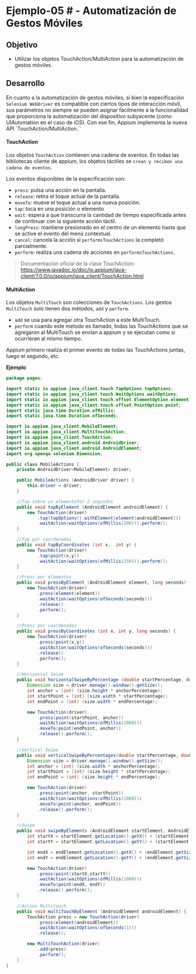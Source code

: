 # Ejemplo-05 # - Automatización de Gestos Móviles

## Objetivo

- Utilizar los objetos TouchAction/MultiAction para la automatización de gestos móviles. 

## Desarrollo

En cuanto a la automatización de gestos móviles, si bien la especificación `Selenium WebDriver` es compatible con ciertos tipos de interacción móvil, sus parámetros no siempre se pueden asignar fácilmente a la funcionalidad que proporciona la automatización del dispositivo subyacente (como UIAutomation en el caso de iOS). 
Con ese fin, Appium implementa la nueva API `TouchAction/MultiAction.``

#### TouchAction
Los objetos `TouchAction` contienen una cadena de eventos. En todas las bibliotecas cliente de appium, los objetos táctiles se `crean y reciben una cadena de eventos`.

Los eventos disponibles de la especificación son: 
* `press`: pulsa una acción en la pantalla.
* `release`: retira el toque actual de la pantalla.
* `moveTo`: mueve el toque actual a una nueva posición.
* `tap`: toca en una posición o elemento
* `wait`: espera a que transcurra la cantidad de tiempo especificada antes de continuar con la siguiente acción táctil.
* `longPress`: mantiene presionado en el centro de un elemento hasta que se active el evento del menú contextual.
* `cancel`: cancela la acción si `performsTouchActions` la completó parcialmente.
* `perform`: realiza una cadena de acciones en `performsTouchActions`.

> Documentación oficial de la clase TouchAction: https://www.javadoc.io/doc/io.appium/java-client/7.0.0/io/appium/java_client/TouchAction.html


####  MultiAction

Los objetos `MultiTouch` son colecciones de `TouchActions`. Los gestos `MultiTouch` solo tienen dos métodos, `add` y `perform`. 
- `add` se usa para agregar otra TouchAction a este MultiTouch.
- `perform` cuando este metodo es llamado, todas las TouchActions que se agregaron al MultiTouch se envían a appium y se ejecutan como si ocurrieran al mismo tiempo. 


Appium primero realiza el primer evento de todas las TouchActions juntas, luego el segundo, etc.


__Ejemplo__

```Java
package pages;

import static io.appium.java_client.touch.TapOptions.tapOptions;
import static io.appium.java_client.touch.WaitOptions.waitOptions;
import static io.appium.java_client.touch.offset.ElementOption.element;
import static io.appium.java_client.touch.offset.PointOption.point;
import static java.time.Duration.ofMillis;
import static java.time.Duration.ofSeconds;

import io.appium.java_client.MobileElement;
import io.appium.java_client.MultiTouchAction;
import io.appium.java_client.TouchAction;
import io.appium.java_client.android.AndroidDriver;
import io.appium.java_client.android.AndroidElement;
import org.openqa.selenium.Dimension;

public class MobileActions {
    private AndroidDriver<MobileElement> driver;

    public MobileActions (AndroidDriver driver) {
        this.driver = driver;
    }

    //Tap sobre un elementofor 2 segundos
    public void tapByElement (AndroidElement androidElement) {
        new TouchAction(driver)
            .tap(tapOptions().withElement(element(androidElement)))
            .waitAction(waitOptions(ofMillis(200))).perform();
    }

    //Tap por coordenadas
    public void tapByCoordinates (int x,  int y) {
        new TouchAction(driver)
            .tap(point(x,y))
            .waitAction(waitOptions(ofMillis(250))).perform();
    }

    //Press por elementos
    public void pressByElement (AndroidElement element, long seconds) {
        new TouchAction(driver)
            .press(element(element))
            .waitAction(waitOptions(ofSeconds(seconds)))
            .release()
            .perform();
    }

    //Press por coordenadas
    public void pressByCoordinates (int x, int y, long seconds) {
        new TouchAction(driver)
            .press(point(x,y))
            .waitAction(waitOptions(ofSeconds(seconds)))
            .release()
            .perform();
    }

    //Horizontal Swipe
    public void horizontalSwipeByPercentage (double startPercentage, double endPercentage, double anchorPercentage) {
        Dimension size = driver.manage().window().getSize();
        int anchor = (int) (size.height * anchorPercentage);
        int startPoint = (int) (size.width * startPercentage);
        int endPoint = (int) (size.width * endPercentage);

        new TouchAction(driver)
            .press(point(startPoint, anchor))
            .waitAction(waitOptions(ofMillis(1000)))
            .moveTo(point(endPoint, anchor))
            .release().perform();
    }

    //Vertical Swipe
    public void verticalSwipeByPercentages(double startPercentage, double endPercentage, double anchorPercentage) {
        Dimension size = driver.manage().window().getSize();
        int anchor = (int) (size.width * anchorPercentage);
        int startPoint = (int) (size.height * startPercentage);
        int endPoint = (int) (size.height * endPercentage);

        new TouchAction(driver)
            .press(point(anchor, startPoint))
            .waitAction(waitOptions(ofMillis(1000)))
            .moveTo(point(anchor, endPoint))
            .release().perform();
    }

    //Swipe
    public void swipeByElements (AndroidElement startElement, AndroidElement endElement) {
        int startX = startElement.getLocation().getX() + (startElement.getSize().getWidth() / 2);
        int startY = startElement.getLocation().getY() + (startElement.getSize().getHeight() / 2);

        int endX = endElement.getLocation().getX() + (endElement.getSize().getWidth() / 2);
        int endY = endElement.getLocation().getY() + (endElement.getSize().getHeight() / 2);

        new TouchAction(driver)
            .press(point(startX,startY))
            .waitAction(waitOptions(ofMillis(1000)))
            .moveTo(point(endX, endY))
            .release().perform();
    }

    //Accion Multitouch
    public void multiTouchByElement (AndroidElement androidElement) {
        TouchAction press = new TouchAction(driver)
            .press(element(androidElement))
            .waitAction(waitOptions(ofSeconds(1)))
            .release();

        new MultiTouchAction(driver)
            .add(press)
            .perform();
    }
}

```


